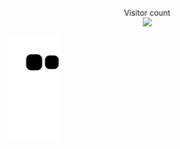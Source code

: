 <br>  

##
<p align="center"> 
  Visitor count<br>
  <img src="https://profile-counter.glitch.me/hichemBA67/count.svg" />
</p>
  
![snake svg](https://github.com/adityamangal1/adityamangal1/blob/output/github-contribution-grid-snake.svg)
  
